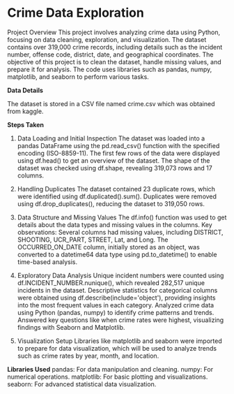 # Crime Data Exploration

Project Overview
This project involves analyzing crime data using Python, focusing on data cleaning, exploration, and visualization. The dataset contains over 319,000 crime records, including details such as the incident number, offense code, district, date, and geographical coordinates. The objective of this project is to clean the dataset, handle missing values, and prepare it for analysis. The code uses libraries such as pandas, numpy, matplotlib, and seaborn to perform various tasks.

__Data Details__

The dataset is stored in a CSV file named crime.csv which was obtained from kaggle. 

__Steps Taken__

1. Data Loading and Initial Inspection
The dataset was loaded into a pandas DataFrame using the pd.read_csv() function with the specified encoding (ISO-8859-11).
The first few rows of the data were displayed using df.head() to get an overview of the dataset.
The shape of the dataset was checked using df.shape, revealing 319,073 rows and 17 columns.

2. Handling Duplicates
The dataset contained 23 duplicate rows, which were identified using df.duplicated().sum().
Duplicates were removed using df.drop_duplicates(), reducing the dataset to 319,050 rows.


3. Data Structure and Missing Values
The df.info() function was used to get details about the data types and missing values in the columns.
Key observations:
Several columns had missing values, including DISTRICT, SHOOTING, UCR_PART, STREET, Lat, and Long.
The OCCURRED_ON_DATE column, initially stored as an object, was converted to a datetime64 data type using pd.to_datetime() to enable time-based analysis.


4. Exploratory Data Analysis
Unique incident numbers were counted using df.INCIDENT_NUMBER.nunique(), which revealed 282,517 unique incidents in the dataset.
Descriptive statistics for categorical columns were obtained using df.describe(include='object'), providing insights into the most frequent values in each category.
Analyzed crime data using Python (pandas, numpy) to identify crime patterns and trends.
Answered key questions like when crime rates were highest, visualizing findings with Seaborn and Matplotlib.


5. Visualization Setup
Libraries like matplotlib and seaborn were imported to prepare for data visualization, which will be used to analyze trends such as crime rates by year, month, and location.


__Libraries Used__
pandas: For data manipulation and cleaning.
numpy: For numerical operations.
matplotlib: For basic plotting and visualizations.
seaborn: For advanced statistical data visualization.
